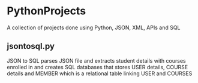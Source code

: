 # PythonProjects
A collection of projects done using Python, JSON, XML, APIs and SQL
## jsontosql.py 
JSON to SQL parses JSON file and extracts student details with courses enrolled in and creates  SQL databases that stores USER details, COURSE details and MEMBER which is a relational table linking USER and COURSES
